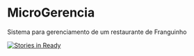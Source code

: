 # MicroGerencia
Sistema para gerenciamento de um restaurante de Franguinho

[![Stories in Ready](https://badge.waffle.io/amandapersampa/MicroGerencia.svg?label=ready&title=Ready)](http://waffle.io/amandapersampa/MicroGerencia)


